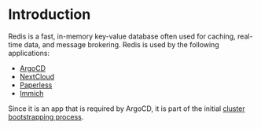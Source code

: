 # Introduction
Redis is a fast, in-memory key-value database often used for caching, real-time data, and message brokering. Redis is used by the following applications:
- [ArgoCD](/argocd)
- [NextCloud](/manifests/apps/nextcloud)
- [Paperless](/manifests/apps/paperless)
- [Immich](/manifests/media-apps/immich)

Since it is an app that is required by ArgoCD, it is part of the initial [cluster bootstrapping process](/#initial-cluster-setup). 